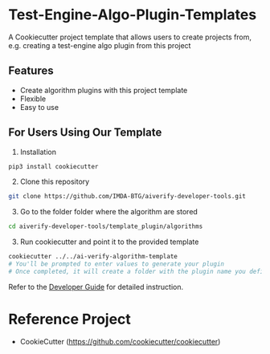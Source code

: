 # Test-Engine-Algo-Plugin-Templates

A Cookiecutter project template that allows users to create projects from, e.g. creating a test-engine algo plugin from this project

## Features
- Create algorithm plugins with this project template
- Flexible
- Easy to use

## For Users Using Our Template

1. Installation
  ```bash
  pip3 install cookiecutter
  ```

2. Clone this repository
  ```bash
  git clone https://github.com/IMDA-BTG/aiverify-developer-tools.git
  ```
3. Go to the folder folder where the algorithm are stored
  ```bash
  cd aiverify-developer-tools/template_plugin/algorithms
  ```
3. Run cookiecutter and point it to the provided template
  ```bash
  cookiecutter ../../ai-verify-algorithm-template
  # You'll be prompted to enter values to generate your plugin
  # Once completed, it will create a folder with the plugin name you defined in your current working directory
  ```

Refer to the [Developer Guide](https://imda-btg.github.io/aiverify-developer-tools/guided_example/your_first_algorithm/) for detailed instruction. 
  
# Reference Project
  - CookieCutter (https://github.com/cookiecutter/cookiecutter)

